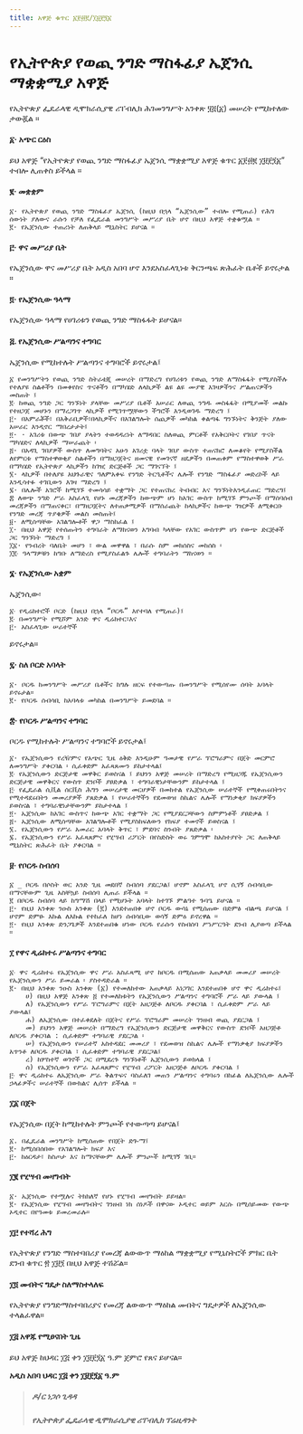 ```yaml
---
title: አዋጅ ቁጥር ፩፻፴፪/፲፱፻፺፩
---
```


# የኢትዮጵያ የወጪ ንግድ ማስፋፊያ ኤጀንሲ ማቋቋሚያ አዋጅ

የኢትዮጵያ ፌዴራላዊ ዲሞክራሲያዊ ሪፐብሊክ ሕገመንግሥት አንቀጽ ፶፭(፩) መሠረት የሚከተለው ታውጇል ።

#### ፩· አጭር ርዕስ

ይህ አዋጅ “የኢትዮጵያ የወጪ ንግድ ማስፋፊያ ኤጀንሲ ማቋቋሚያ አዋጅ ቁጥር ፩፻፴፪ ፲፱፻፺፩” ተብሎ ሊጠቀስ ይችላል ።

#### ፪· መቋቋም

    ፩· የኢትዮጵያ የወጪ ንግድ ማስፋፊያ ኤጀንሲ (ከዚህ በኋላ “ኤጀንሲው” ተብሎ የሚጠራ) የሕግ ሰውነት ያለውና ራሱን የቻለ የፌዴራል መንግሥት መሥሪያ ቤት ሆኖ በዚህ አዋጅ ተቋቁሟል ።
    ፪· የኤጀንሲው ተጠሪነት ለጠቅላይ ሚኒስትር ይሆናል ።

#### ፫· ዋና መሥሪያ ቤት

የኤጀንሲው ዋና መሥሪያ ቤት አዲስ አበባ ሆኖ እንደአስፈላጊነቱ ቅርንጫፍ ጽሕፈት ቤቶች ይኖሩታል ።

#### ፬· የኤጀንሲው ዓላማ

የኤጀንሲው ዓላማ የሀገሪቱን የወጪ ንግድ ማስፋፋት ይሆናል።

#### ፭. የኤጀንሲው ሥልጣንና ተግባር

ኤጀንሲው የሚከተሉት ሥልጣንና ተግባሮች ይኖሩታል፤

    ፩ የመንግሥትን የወጪ ንግድ ስትራቴጂ መሠረት በማድረግ የሀገሪቱን የወጪ ንግድ ለማስፋፋት የሚያስችሉ የተለያዩ ስልቶችን በመቀየስና ጥናቶችን በማካሄድ ለላኪዎች ልዩ ልዩ ሙያዊ እገዛዎችንና ሥልጠናዎችን መስጠት ፤
    ፪‧ ከወጪ ንግድ ጋር ግንኙነት ያላቸው መሥሪያ ቤቶች አሠራር ለወጪ ንግዱ መስፋፋት በሚያመች መልኩ የተዘጋጀ መሆኑን በማረጋገጥ ላኪዎች የሚገጥሟቸውን ችግሮች እንዲወገዱ ማድረግ ፤
    ፫· በአምራቾች፣ በአቅራቢዎች፣በላኪዎችና በአገልግሎት ሰጪዎች መካከል ቀልጣፋ ግንኙነትና ቅንጅት ያለው አሠራር እንዲኖር ማበረታታት፤
    ፬· · አገሪቱ በውጭ ገበያ ያላትን ተወዳዳሪነት ለማዳበር ስለወጪ ምርቶች የአቅርቦትና የገበያ ጥናት ማካሄድና ለላኪዎች ማሠራጨት ፡
    ፭· በአዳጊ ገበያዎች ውስጥ ለመግባትና አሁን አገሪቷ ባላት ገበያ ውስጥ ተጠናክሮ ለመቆየት የሚያስችል ለየምርቱ የማስተዋወቂያ ስልቶችን በማዘጋጀትና ዘመናዊ የመገናኛ ዘዴዎችን በመጠቀም የማስተዋወቅ ሥራ በማካሄድ የኢትዮጵያ ላኪዎችን ከገዢ ድርጅቶች ጋር ማገናኘት ፤
    ፮· ላኪዎች በተለያዩ አህጉራዊና ዓለምአቀፍ የንግድ ትርዒቶችና ሌሎች የንግድ ማስፋፊያ መድረኮች ላይ እንዲሳተፉ ተገቢውን እገዛ ማድረግ ፤
    ፯· በሌሎች አገሮች ከሚገኙ ተመሳሳይ ተቋማት ጋር የተጠናከረ ትብብር እና ግንኙነትእንዲፈጠር ማድረግ፤
    ፰ ለወጭ ንግድ ሥራ አስፈላጊ የሆኑ መረጃዎችን ከውጭም ሆነ ከአገር ውስጥ ከሚገኙ ምንጮች በማሰባሰብ መረጃዎችን በማጠናቀር፣ በማዘጋጀትና ለተጠቃሚዎች በማሰራጨት ከላኪዎችና ከውጭ ገዢዎች ለሚቀርቡ የንግድ መረጃ ጥያቄዎች መልስ መስጠት፤
    ፱· ለሚሰጣቸው አገልግሎቶች ዋጋ ማስከፈል ፤
    ፲· በዚህ አዋጅ የተሰጡትን ተግባራት ለማከናወን አግባብ ካላቸው የአገር ውስጥም ሆነ የውጭ ድርጅቶች ጋር ግንኙነት ማድረግ ፤
    ፲፩· የንብረት ባለቤት መሆን ፣ ውል መዋዋል ፣ በራሱ ስም መክሰስና መከሰስ ፡
    ፲፪‧ ዓላማዎቹን ከግቡ ለማድረስ የሚያስፈልጉ ሌሎች ተግባራትን ማከናወን ።

#### ፮· የኤጀንሲው አቋም

ኤጀንሲው፡

    ፩‧ የዲሬክተሮች ቦርድ (ከዚህ በኋላ “ቦርዱ” እየተባለ የሚጠራ)፤
    ፪‧ በመንግሥት የሚሾም አንድ ዋና ዲሬክተር፣እና
    ፫· አስፈላጊው ሠራተኞች
ይኖሩታል።

#### ፯· ስለ ቦርድ አባላት

    ፩· ቦርዱ ከመንግሥት መሥሪያ ቤቶችና ከግሉ ዘርፍ የተውጣጡ በመንግሥት የሚሰየሙ ሰባት አባላት ይኖሩታል።
    ፪· የቦርዱ ሰብሳቢ ከአባላቱ መካከል በመንግሥት ይመደባል ።

#### ፰‧ የቦርዱ ሥልጣንና ተግባር

ቦርዱ የሚከተሉት ሥልጣንና ተግባሮች ይኖሩታል፤

    ፩· የኤጀንሲውን የረዥምና የአጭር ጊዜ ዕቅድ እንዲሁም ዓመታዊ የሥራ ፕሮግራምና በጀት መርምሮ ለመንግሥት ያቀርባል ፡ ሲፈቀድም አፈጻጸሙን ይከታተላል፤
    ፪‧ የኤጀንሲውን ድርጅታዊ መዋቅር ይወስናል ፤ ይህንን አዋጅ መሠረት በማድረግ የሚዘጋጁ የኤጀንሲውን ድርጅታዊ መዋቅርና የውስጥ ደንቦች ያፀድቃል ፣ ተግባራዊነታቸውንም ይከታተላል ፤
    ፫‧ የፌዴራል ሲቪል ሰርቪስ ሕግን መሠረታዊ መርሆዎች በመከተል የኤጀንሲው ሠራተኞች የሚቀጠሩበትንና የሚተዳደሩበትን መመሪያዎች ያጸድቃል ፤ የሠራተኞችን የደመወዝ ስኬልና ሌሎች የማነቃቂያ ክፍያዎችን ይወስናል ፣ ተግባራዊነታቸውንም ይከታተላል ፤
    ፬· ኤጀንሲው ከአገር ውስጥና ከውጭ አገር ተቋማት ጋር የሚያደርጋቸውን ስምምነቶች ያፀድቃል ፤
    ፭· ኤጀንሲው ለሚሰጣቸው አገልግሎቶች የሚያስከፍለውን የክፍያ ተመኖች ይወስናል ፤
    ፮. የኤጀንሲውን የሥራ አመራር አባላት ቅጥር ፣ ምደባና ስንብት ያጸድቃል ፡
    ፯. የኤጀንሲውን የሥራ አፈጻጸምና የሂሣብ ሪፖርት በየስድስት ወሩ ገምግሞ ከአስተያየት ጋር ለጠቅላይ ሚኒስትር ጽሕፈት ቤት ያቀርባል ።

#### ፱· የቦርዱ ስብሰባ

    ፩ _ ቦርዱ በሶስት ወር አንድ ጊዜ መደበኛ ስብሰባ ያደርጋል፤ ሆኖም አስፈላጊ ሆኖ ሲገኝ ሰብሳቢው በማናቸውም ጊዜ አስቸኳይ ስብሰባ ሊጠራ ይችላል ።
    ፪ በቦርዱ ስብሰባ ላይ ከግማሽ በላይ የሚሆኑት አባላት ከተገኙ ምልዓተ ጉባዔ ይሆናል ።
    ፫· የዚህ አንቀጽ ንዑስ አንቀጽ (፪) እንደተጠበቀ ሆኖ ቦርዱ ውሳኔ የሚሰጠው በድምፅ ብልጫ ይሆናል ፤ ሆኖም ድምፁ እኩል ለእኩል የተከፈለ ከሆነ ሰብሳቢው ወሳኝ ድምዕ ይኖረዋል ።
    ፬· የዚህ አንቀጽ ድንጋጌዎች እንደተጠበቁ ሆነው ቦርዱ የራሱን የስብሰባ ሥነሥርዓት ደንብ ሊያወጣ ይችላል ።

#### ፲ የዋና ዲሬክተሩ ሥልጣንና ተግባር

    ፩‧ ዋና ዲሬክተሩ የኤጀንሲው ዋና ሥራ አስፈጻሚ ሆኖ ከቦርዱ በሚሰጠው አጠቃላይ መመሪያ መሠረት የኤጀንሲውን ሥራ ይመራል ፡ ያስተዳድራል ።
    ፪· በዚህ አንቀጽ ንዑስ አንቀጽ (፩) የተመለከተው አጠቃላይ አነጋገር እንደተጠበቀ ሆኖ ዋና ዲሬክተሩ፤
        ሀ) በዚህ አዋጅ አንቀጽ ፭ የተመለከቱትን የኤጀንሲውን ሥልጣንና ተግባሮች ሥራ ላይ ያውላል ፤
        ለ) የኤጀንሲውን የሥራ ፕሮግራምና በጀት አዘጋጅቶ ለቦርዱ ያቀርባል ፣ ሲፈቀድም ሥራ ላይ ያውላል፤
        ሐ) ለኤጀንሲው በተፈቀደለት በጀትና የሥራ ፕሮግራም መሠረት ገንዘብ ወጪ ያደርጋል ፤
        መ) ይህንን አዋጅ መሠረት በማድረግ የኤጀንሲውን ድርጅታዊ መዋቅርና የውስጥ ደንቦች አዘጋጅቶ ለቦርዱ ያቀርባል : ሲፈቀድም ተግባራዊ ያደርጋል ፡
        ሠ) የኤጀንሲውን የሠራተኛ አስተዳደር መመሪያ ፣ የደመወዝ ስኬልና ሌሎች የማነቃቂያ ክፍያዎችን አጥንቶ ለቦርዱ ያቀርባል ፣ ሲፈቀድም ተግባራዊ ያደርጋል፤
        ረ) ከሦስተኛ ወገኖች ጋር በሚደረጉ ግንኙነቶች ኤጀንሲውን ይወክላል ፤
        ሰ) የኤጀንሲውን የሥራ አፈጻጸምና የሂሣብ ሪፖርት አዘጋጅቶ ለቦርዱ ያቀርባል ፤
    ፫‧ ዋና ዲሬክተሩ ለኤጀንሲው ሥራ ቅልጥፍና ባስፈለገ መጠን ሥልጣንና ተግባሩን በከፊል ለኤጀንሲው ሌሎች ኃላፊዎችና ሠራተኞች በውክልና ሊሰጥ ይችላል ።

#### ፲፩ በጀት

የኤጀንሲው በጀት ከሚከተሉት ምንጮች የተውጣጣ ይሆናል፤

    ፩. በፌዴራል መንግሥት ከሚሰጠው የበጀት ድጐማ፤
    ፪· ከሚሰበሰበው የአገልግሎት ክፍያ እና
    ፫· ከዕርዳታ፣ ከስጦታ እና ከማናቸውም ሌሎች ምንጮች ከሚገኝ ገቢ።

#### ፲፪ የሂሣብ መዛግብት

    ፩· ኤጀንሲው የተሟሉና ትክክለኛ የሆኑ የሂሣብ መዛግብት ይይዛል።
    ፪· የኤጀንሲው የሂሣብ መዛግብትና ገንዘብ ነክ ሰነዶች በዋናው ኦዲተር ወይም እርሱ በሚሰይመው የውጭ ኦዲተር በየዓመቱ ይመረመራሉ።

#### ፲፫ የተሻረ ሕግ

የኢትዮጵያ የንግድ ማስተባበሪያ የመረጃ ልውውጥ ማዕከል ማቋቋሚያ የሚኒስትሮች ምክር ቤት ደንብ ቁጥር ፳ ፲፱፺ በዚህ አዋጅ ተሽሯል።

#### ፲፬ መብትና ግዴታ ስለማስተላለፍ

የኢትዮጵያ የንግድማስተባበሪያና የመረጃ ልውውጥ ማዕከል መብትና ግዴታዎች ለኤጀንሲው ተላልፈዋል።

#### ፲፭ አዋጁ የሚፀናበት ጊዜ

ይህ አዋጅ ከህዳር ፲፭ ቀን ፲፱፻፺፩ ዓ.ም ጀምሮ የጸና ይሆናል።

**አዲስ አበባ ህዳር ፲፭ ቀን ፲፱፻፺፩ ዓ.ም**

> ##### ዶ/ር ነጋሶ ጊዳዳ
>
> ##### የኢትዮጵያ ፌዴራላዊ ዲሞክራሲያዊ ሪፐብሊክ ፕሬዚዳንት
